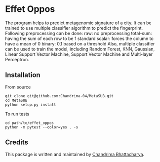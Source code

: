 # Effet Oppos

The program helps to predict metagenomic signature of a city. It can be trained to use multiple classifier algorithm to predict the fingerprint.
Following preprocessing can be done:
raw: no preprocessing 
total-sum: having the sum of each row to be 1
standard scalar: forces the column to have a mean of 0
binary: 0,1 based on a threshold
Also, multiple classifier can be used to train the model, including Random Forest, KNN, Gaussian, Linear Support Vector Machine, Support Vector Machine and Multi-layer Perceptron. 

## Installation

From source
```
git clone git@github.com:Chandrima-04/MetaSUB.git
cd MetaSUB
python setup.py install
```

To run tests
```
cd path/to/effet_oppos
python -m pytest --color=yes . -s
```

## Credits

This package is written and maintained by [Chandrima Bhattacharya](mailto:chb4004@med.cornell.edu).
